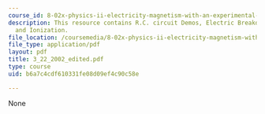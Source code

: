 ```yaml
---
course_id: 8-02x-physics-ii-electricity-magnetism-with-an-experimental-focus-spring-2005
description: This resource contains R.C. circuit Demos, Electric Breakdown Experiment
  and Ionization.
file_location: /coursemedia/8-02x-physics-ii-electricity-magnetism-with-an-experimental-focus-spring-2005/b6a7c4cdf610331fe08d09ef4c90c58e_3_22_2002_edited.pdf
file_type: application/pdf
layout: pdf
title: 3_22_2002_edited.pdf
type: course
uid: b6a7c4cdf610331fe08d09ef4c90c58e

---
```

None